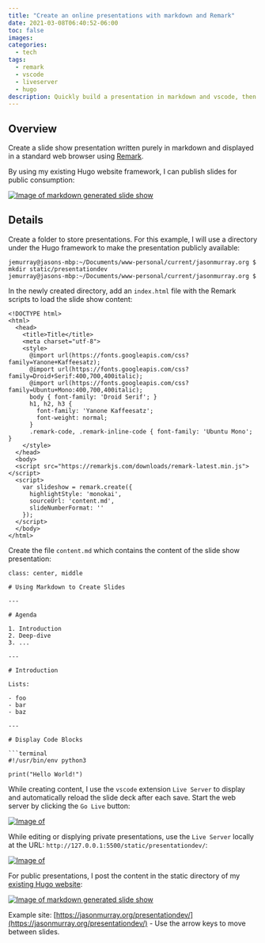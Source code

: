 ```yaml
---
title: "Create an online presentations with markdown and Remark"
date: 2021-03-08T06:40:52-06:00
toc: false
images:
categories:
  - tech
tags: 
  - remark
  - vscode
  - liveserver
  - hugo
description: Quickly build a presentation in markdown and vscode, then publish online with Hugo.  
---
```


## Overview

Create a slide show presentation written purely in markdown and displayed in a standard web browser using [Remark](https://github.com/gnab/remark).

By using my existing Hugo website framework, I can publish slides for public consumption:

[![Image of markdown generated slide show](/images/2021-03-08-20-32-41.png)](/images/2021-03-08-20-32-41.png)
## Details

Create a folder to store presentations.  For this example, I will use a directory under the Hugo framework to make the presentation publicly available:

```
jemurray@jasons-mbp:~/Documents/www-personal/current/jasonmurray.org $ mkdir static/presentationdev
jemurray@jasons-mbp:~/Documents/www-personal/current/jasonmurray.org $
```

In the newly created directory, add an `index.html` file with the Remark scripts to load the slide show content:

```
<!DOCTYPE html>
<html>
  <head>
    <title>Title</title>
    <meta charset="utf-8">
    <style>
      @import url(https://fonts.googleapis.com/css?family=Yanone+Kaffeesatz);
      @import url(https://fonts.googleapis.com/css?family=Droid+Serif:400,700,400italic);
      @import url(https://fonts.googleapis.com/css?family=Ubuntu+Mono:400,700,400italic);
      body { font-family: 'Droid Serif'; }
      h1, h2, h3 {
        font-family: 'Yanone Kaffeesatz';
        font-weight: normal;
      }
      .remark-code, .remark-inline-code { font-family: 'Ubuntu Mono'; }
    </style>
  </head>
  <body>
  <script src="https://remarkjs.com/downloads/remark-latest.min.js"></script>
  <script>
    var slideshow = remark.create({
      highlightStyle: 'monokai',
      sourceUrl: 'content.md',
      slideNumberFormat: ''
    });
  </script>
  </body>
</html>
```

Create the file `content.md` which contains the content of the slide show presentation:

```
class: center, middle

# Using Markdown to Create Slides

---

# Agenda

1. Introduction
2. Deep-dive
3. ...

---

# Introduction

Lists:

- foo
- bar
- baz

---

# Display Code Blocks

```terminal
#!/usr/bin/env python3

print("Hello World!")
```

While creating content, I use the `vscode` extension `Live Server` to display and automatically reload the slide deck after each save.  Start the web server by clicking the `Go Live` button:

[![Image of ](/images/2021-03-08-20-54-47.png)](/images/2021-03-08-20-54-47.png)

While editing or displying private presentations, use the `Live Server` locally at the URL: `http://127.0.0.1:5500/static/presentationdev/`:

[![Image of ](/images/2021-03-08-20-58-57.png)](/images/2021-03-08-20-58-57.png)

For public presentations, I post the content in the static directory of my [existing Hugo website](/posts/2020/websiteflow/):

[![Image of markdown generated slide show](/images/2021-03-08-20-32-41.png)](/images/2021-03-08-20-32-41.png)



Example site: [https://jasonmurray.org/presentationdev/](https://jasonmurray.org/presentationdev/) - Use the arrow keys to move between slides.